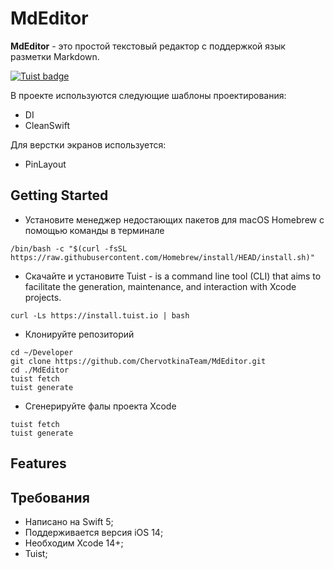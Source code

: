 # MdEditor

**MdEditor** - это простой текстовый редактор с поддержкой язык разметки Markdown.

[![Tuist badge](https://img.shields.io/badge/Powered%20by-Tuist-blue)](https://tuist.io)

В проекте используются следующие шаблоны проектирования:
- DI
- CleanSwift

Для верстки экранов используется: 
- PinLayout

## Getting Started

- Установите менеджер недостающих пакетов для macOS Homebrew с помощью команды в терминале 
```
/bin/bash -c "$(curl -fsSL https://raw.githubusercontent.com/Homebrew/install/HEAD/install.sh)"
```

- Скачайте и установите Tuist - is a command line tool (CLI) that aims to facilitate the generation, maintenance, and interaction with Xcode projects.
```
curl -Ls https://install.tuist.io | bash
```


- Клонируйте репозиторий
```
cd ~/Developer
git clone https://github.com/ChervotkinaTeam/MdEditor.git
cd ./MdEditor
tuist fetch
tuist generate
```

- Cгенерируйте фалы проекта Xcode
```
tuist fetch
tuist generate
```

## Features


## Требования

- Написано на Swift 5;
- Поддерживается версия iOS 14;
- Необходим Xcode 14+;
- Tuist;
